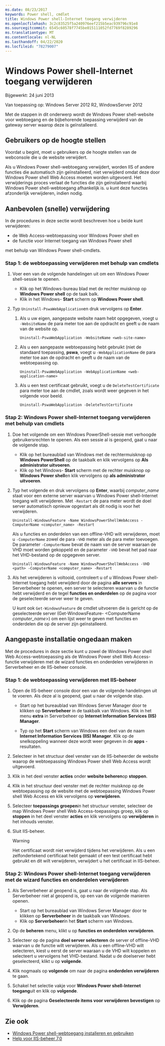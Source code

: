 ```yaml
---
ms.date: 08/23/2017
keywords: Power shell, cmdlet
title: Windows Power shell-Internet toegang verwijderen
ms.openlocfilehash: 3c2c83525f5a240976eef215b5eac939796c91e8
ms.sourcegitcommit: 6545c60578f7745be015111052fd7769f8289296
ms.translationtype: MT
ms.contentlocale: nl-NL
ms.lasthandoff: 04/22/2020
ms.locfileid: "78279007"
---
```

# <a name="uninstall-windows-powershell-web-access"></a>Windows Power shell-Internet toegang verwijderen

Bijgewerkt: 24 juni 2013

Van toepassing op: Windows Server 2012 R2, WindowsServer 2012

Met de stappen in dit onderwerp wordt de Windows Power shell-website voor webtoegang en de bijbehorende toepassing verwijderd van de gateway server waarop deze is geïnstalleerd.

## <a name="notify-users"></a>Gebruikers op de hoogte stellen

Voordat u begint, moet u gebruikers op de hoogte stellen van de webconsole die u de website verwijdert.

Als u Windows Power shell-webtoegang verwijdert, worden IIS of andere functies die automatisch zijn geïnstalleerd, niet verwijderd omdat deze door Windows Power shell Web Access moeten worden uitgevoerd. Het verwijderings proces verlaat de functies die zijn geïnstalleerd waarbij Windows Power shell-webtoegang afhankelijk is. u kunt deze functies afzonderlijk verwijderen, indien nodig.

## <a name="recommended-quick-uninstallation"></a>Aanbevolen (snelle) verwijdering

In de procedures in deze sectie wordt beschreven hoe u beide kunt verwijderen:

- de Web Access-webtoepassing voor Windows Power shell en
- de functie voor Internet toegang van Windows Power shell

met behulp van Windows Power shell-cmdlets.

### <a name="step-1-delete-the-web-application-using-cmdlets"></a>Stap 1: de webtoepassing verwijderen met behulp van cmdlets

1. Voer een van de volgende handelingen uit om een Windows Power shell-sessie te openen.

   - Klik op het Windows-bureau blad met de rechter muisknop op **Windows Power shell** op de taak balk.
   - Klik in het Windows- **Start** scherm op **Windows Power shell**.

2. Typ `Uninstall-PswaWebApplication`en druk vervolgens op **Enter**.

   1. Als u uw eigen, aangepaste website naam hebt opgegeven, voegt u `-WebsiteName` de para meter toe aan de opdracht en geeft u de naam van de website op.

      `Uninstall-PswaWebApplication -WebsiteName <web-site-name>`

   1. Als u een aangepaste webtoepassing hebt gebruikt (niet de standaard toepassing, **pswa**, voegt u `-WebApplicationName` de para meter toe aan de opdracht en geeft u de naam van de webtoepassing op.

      `Uninstall-PswaWebApplication -WebApplicationName <web-application-name>`

   1. Als u een test certificaat gebruikt, voegt u de `DeleteTestCertificate` para meter toe aan de cmdlet, zoals wordt weer gegeven in het volgende voor beeld.

      `Uninstall-PswaWebApplication -DeleteTestCertificate`

### <a name="step-2-uninstall-windows-powershell-web-access-using-cmdlets"></a>Stap 2: Windows Power shell-Internet toegang verwijderen met behulp van cmdlets

1. Doe het volgende om een Windows PowerShell-sessie met verhoogde gebruikersrechten te openen. Als een sessie al is geopend, gaat u naar de volgende stap.

    - Klik op het bureaublad van Windows met de rechtermuisknop op **Windows PowerShell** op de taakbalk en klik vervolgens op **Als administrator uitvoeren**.
    - Klik op het Windows- **Start** scherm met de rechter muisknop op **Windows Power shell**en klik vervolgens op **als administrator uitvoeren**.

1. Typ het volgende en druk vervolgens op **Enter**, waarbij *computer_name* staat voor een externe server waarvan u Windows Power shell-Internet toegang wilt verwijderen. Met `-Restart` de para meter wordt de doel server automatisch opnieuw opgestart als dit nodig is voor het verwijderen.

    `Uninstall-WindowsFeature -Name WindowsPowerShellWebAccess -ComputerName <computer_name> -Restart`

    Als u functies en onderdelen van een offline-VHD wilt verwijderen, moet u `-ComputerName` zowel de para `-VHD` meter als de para meter toevoegen. De parameter `-ComputerName` bevat de naam van de server waaraan de VHD moet worden gekoppeld en de parameter `-VHD` bevat het pad naar het VHD-bestand op de opgegeven server.

    `Uninstall-WindowsFeature -Name WindowsPowerShellWebAccess -VHD <path> -ComputerName <computer_name> -Restart`

1. Als het verwijderen is voltooid, controleert u of u Windows Power shell-Internet toegang hebt verwijderd door de pagina **alle servers** in Serverbeheer te openen, een server te selecteren waarvan u de functie hebt verwijderd en de tegel **functies en onderdelen** op de pagina voor de geselecteerde server weer te geven.

    U kunt ook `Get-WindowsFeature` de cmdlet uitvoeren die is gericht op de geselecteerde server (Get-WindowsFeature- &lt;ComputerName *computer_name*&gt;) om een lijst weer te geven met functies en onderdelen die op de server zijn geïnstalleerd.

## <a name="custom-uninstallation"></a>Aangepaste installatie ongedaan maken

Met de procedures in deze sectie kunt u zowel de Windows Power shell Web Access-webtoepassing als de Windows Power shell Web Access-functie verwijderen met de wizard functies en onderdelen verwijderen in Serverbeheer en de IIS-beheer console.

### <a name="step-1-delete-the-web-application-using-iis-manager"></a>Stap 1: de webtoepassing verwijderen met IIS-beheer

1. Open de IIS-beheer console door een van de volgende handelingen uit te voeren. Als deze al is geopend, gaat u naar de volgende stap.

   - Start op het bureaublad van Windows Server Manager door te klikken op **Serverbeheer** in de taakbalk van Windows. Klik in het menu **extra** in Serverbeheer op **Internet Information Services (IIS) Manager**.

   - Typ op het **Start** scherm van Windows een deel van de naam **Internet Information Services (IIS) Manager**. Klik op de snelkoppeling wanneer deze wordt weer gegeven in de **apps** -resultaten.

1. Selecteer in het structuur deel venster van de IIS-beheerder de website waarop de webtoepassing Windows Power shell Web Access wordt uitgevoerd.

1. Klik in het deel venster **acties** onder **website beheren**op **stoppen**.

1. Klik in het structuur deel venster met de rechter muisknop op de webtoepassing op de website met de webtoepassing Windows Power shell Web Access en klik vervolgens op **verwijderen**.

1. Selecteer **toepassings groepen**in het structuur venster, selecteer de map Windows Power shell Web Access-toepassings groep, klik op **stoppen** in het deel venster **acties** en klik vervolgens op **verwijderen** in het inhouds venster.

1. Sluit IIS-beheer.

   > [!WARNING]
   > Het certificaat wordt niet verwijderd tijdens het verwijderen. Als u een zelfondertekend certificaat hebt gemaakt of een test certificaat hebt gebruikt en dit wilt verwijderen, verwijdert u het certificaat in IIS-beheer.

### <a name="step-2-uninstall-windows-powershell-web-access-using-the-remove-roles-and-features-wizard"></a>Stap 2: Windows Power shell-Internet toegang verwijderen met de wizard functies en onderdelen verwijderen

1. Als Serverbeheer al geopend is, gaat u naar de volgende stap. Als Serverbeheer niet al geopend is, op een van de volgende manieren openen.

    - Start op het bureaublad van Windows Server Manager door te klikken op **Serverbeheer** in de taakbalk van Windows.
    - Klik op **Serverbeheer**in het **Start** scherm van Windows.

1. Op de **beheren** menu, klikt u op **functies en onderdelen verwijderen**.

1. Selecteer op de pagina **doel server selecteren** de server of offline-VHD waarvan u de functie wilt verwijderen. Als u een offline-VHD wilt selecteren, kiest u eerst de server waaraan u de VHD wilt koppelen en selecteert u vervolgens het VHD-bestand. Nadat u de doelserver hebt geselecteerd, klikt u op **volgende**.

1. Klik nogmaals op **volgende** om naar de pagina **onderdelen verwijderen** te gaan.

1. Schakel het selectie vakje voor **Windows Power shell-Internet toegang**uit en klik op **volgende**.

1. Klik op de pagina **Geselecteerde items voor verwijderen bevestigen** op **Verwijderen**.

## <a name="see-also"></a>Zie ook

- [Windows Power shell-webtoegang installeren en gebruiken](install-and-use-windows-powershell-web-access.md)
- [Help voor IIS-beheer 7,0](https://technet.microsoft.com/library/cc732664.aspx)